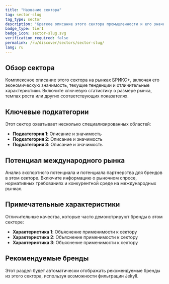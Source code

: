 ```yaml
---
title: "Название сектора"
tag: sector-slug
tag_type: sector
description: "Краткое описание этого сектора промышленности и его значимости на рынках БРИКС+."
badge_type: tier1
badge_icon: sector-slug.svg
verification_required: false
permalink: /ru/discover/sectors/sector-slug/
lang: ru
---
```


## Обзор сектора

Комплексное описание этого сектора на рынках БРИКС+, включая его экономическую значимость, текущие тенденции и отличительные характеристики. Включите ключевую статистику о размере рынка, темпах роста или других соответствующих показателях.

## Ключевые подкатегории

Этот сектор охватывает несколько специализированных областей:

- **Подкатегория 1**: Описание и значимость
- **Подкатегория 2**: Описание и значимость
- **Подкатегория 3**: Описание и значимость

## Потенциал международного рынка

Анализ экспортного потенциала и потенциала партнерства для брендов в этом секторе. Включите информацию о рыночном спросе, нормативных требованиях и конкурентной среде на международных рынках.

## Примечательные характеристики

Отличительные качества, которые часто демонстрируют бренды в этом секторе:

- **Характеристика 1**: Объяснение применимости к сектору
- **Характеристика 2**: Объяснение применимости к сектору
- **Характеристика 3**: Объяснение применимости к сектору

## Рекомендуемые бренды

Этот раздел будет автоматически отображать рекомендуемые бренды из этого сектора, используя возможности фильтрации Jekyll.
